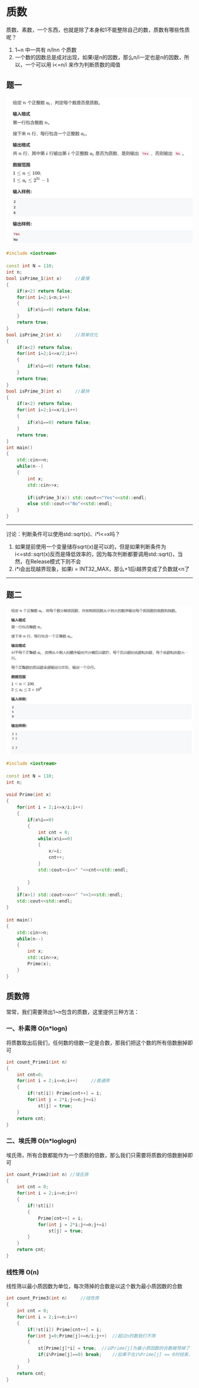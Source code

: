 # 质数
质数、素数，一个东西，也就是除了本身和1不能整除自己的数，质数有哪些性质呢？     
1. 1~n 中一共有 n/lnn 个质数    
2. 一个数的因数总是成对出现，如果i是n的因数，那么n/i一定也是n的因数，所以，一个可以用 i<=n/i 来作为判断质数的阈值    

## 题一
![题一](./pic/Question1.png)
```cpp
#include <iostream>

const int N = 110;
int n;
bool isPrime_1(int x)     //最慢
{
    if(x<2) return false;
    for(int i=2;i<n;i++)
    {
        if(x%i==0) return false;
    }
    return true;
}
bool isPrime_2(int x)     //简单优化
{
    if(x<2) return false;
    for(int i=2;i<=x/2;i++) 
    {
        if(x%i==0) return false;
    }
    return true;
}
bool isPrime_3(int x)     //最快
{
    if(x<2) return false;
    for(int i=2;i<=x/i;i++)
    {
        if(x%i==0) return false;
    }
    return true;
}
int main()
{
    std::cin>>n;
    while(n--)
    {
        int x;
        std::cin>>x;
        
        if(isPrime_3(x)) std::cout<<"Yes"<<std::endl;
        else std::cout<<"No"<<std::endl;
    }
}
```
***
讨论：判断条件可以使用std::sqrt(x)、i*i<=x吗？    
1. 如果提前使用一个变量储存sqrt(x)是可以的，但是如果判断条件为i<=std::sqrt(x)反而是降低效率的，因为每次判断都要调用std::sqrt()，当然，在Release模式下则不会
2. i*i会出现越界现象，如果i = INT32_MAX，那么+1后i越界变成了负数就<n了
***

## 题二
![题二](./pic/Question2.png)
```cpp
#include <iostream>

const int N = 110;
int n;

void Prime(int x)
{
    for(int i = 2;i<=x/i;i++)
    {
        if(x%i==0)
        {
            int cnt = 0;
            while(x%i==0)
            {
                x/=i;
                cnt++;
            }
            std::cout<<i<<" "<<cnt<<std::endl;
      
        }
    }
    if(x>1) std::cout<<x<<" "<<1<<std::endl;
    std::cout<<std::endl;
}

int main()
{
    std::cin>>n;
    while(n--)
    {
        int x;
        std::cin>>x;
        Prime(x);
    }
}
```
## 质数筛
常常，我们需要筛出1~n包含的质数，这里提供三种方法：     
### 一、朴素筛 O(n*logn)
将质数取出后我们，任何数的倍数一定是合数，那我们把这个数的所有倍数删掉即可
```cpp
int count_Prime1(int n)
{
    int cnt=0;
    for(int i = 2;i<=n;i++)     //普通筛
    {
        if(!st[i]) Prime[cnt++] = i;
        for(int j = 2*i;j<=n;j+=i)
            st[j] = true;
    }
    return cnt;
}
```
### 二、埃氏筛 O(n*loglogn)
埃氏筛，所有合数都能作为一个质数的倍数，那么我们只需要将质数的倍数删掉即可
```cpp
int count_Prime2(int n) //埃氏筛
{
    int cnt = 0;
    for(int i = 2;i<=n;i++)
    {
        if(!st[i])
        {
            Prime[cnt++] = i;
            for(int j = 2*i;j<=n;j+=i)
                st[j] = true;
        }
    }
    return cnt;
}
```

### 线性筛 O(n)

线性筛以最小质因数为单位，每次筛掉的合数是以这个数为最小质因数的合数

```cpp
int count_Prime3(int n)     //线性筛
{
    int cnt = 0;
    for(int i = 2;i<=n;i++)
    {
        if(!st[i]) Prime[cnt++] = i;
        for(int j=0;Prime[j]<=n/i;j++)  //超过n的数我们不筛
        {
            st[Prime[j]*i] = true;  //以Prime[j]为最小质因数的合数被筛掉了
            if(i%Prime[j]==0) break;    //如果不在i%Prime[j] == 0时结束，那么当进行到Prime[j+1]时我们会删掉以Prime[j]为质因数的合数，但是实际上这个合数的最小质因数是Prime[j+1]，这样的话在下一轮大循环就会重复删除这个数
        }
    }
    return cnt;
}
```



